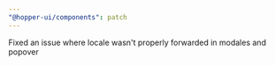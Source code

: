 ```yaml
---
"@hopper-ui/components": patch
---
```


Fixed an issue where locale wasn't properly forwarded in modales and popover
